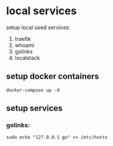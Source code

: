 # local services

setup local used services:

1. traefik
2. whoami
3. golinks
4. localstack


## setup docker containers

```
docker-compose up -d
```

## setup services

### golinks:
```
sudo echo "127.0.0.1 go" >> /etc/hosts
```
